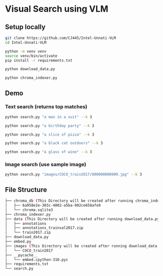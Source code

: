 # Visual Search using VLM

## Setup locally

```bash
git clone https://github.com/CJ445/Intel-Unnati-VLM
cd Intel-Unnati-VLM
```

```bash
python -m venv venv
source venv/bin/activate
pip install -r requirements.txt
```

```bash
python download_data.py
```

```bash
python chroma_indexer.py
```

## Demo
### Text search (returns top matches)
```bash
python search.py "a man in a suit" --k 3
```
```bash
python search.py "a birthday party" --k 3
```
```bash
python search.py "a slice of pizza" --k 3
```
```bash
python search.py "a black cat outdoors" --k 3
```
```bash
python search.py "a glass of wine" --k 3
```

### Image search (use sample image)

```bash
python search.py "images/COCO_train2017/000000000009.jpg" --k 3
```

## File Structure

```bash
├── chroma_db (This Directory will be created after running chroma_indexer.py)
│   ├── 6a958e2e-303c-4002-a5ba-902ce658afe9
│   └── chroma.sqlite3
├── chroma_indexer.py
├── data (This Directory will be created after running download_data.py)
│   ├── annotations
│   ├── annotations_trainval2017.zip
│   └── train2017.zip
├── download_data.py
├── embed.py
├── images (This Directory will be created after running download_data.py)
│   └── COCO_train2017
├── __pycache__
│   └── embed.cpython-310.pyc
├── requirements.txt
└── search.py
```
